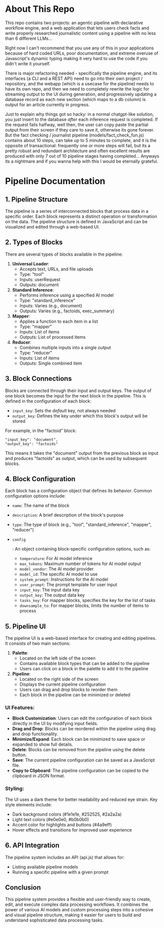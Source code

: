# About This Repo

This repo contains two projects: an agentic pipeline with declarative workflow engine, and a web application that lets users check facts and write properly researched journalistic content using a pipeline with no less than 6 different LLMs... 

Right now I can't recommend that you use any of this in your applications because of hard coded URLs, poor documentation, and extreme overuse of Javascript's dynamic typing making it very hard to use the code if you didn't write it yourself. 

There is major refactoring needed - specifically the pipeline engine, and its interfaces (a CLI and a REST API) need to go into their own project / repository, and the webapp (which is a usecase for the pipeline) needs to have its own repo, and then we need to completely rewrite the logic for streaming output to the UI during generation, and progressively updating a database record as each new section (which maps to a db column) is output for an article currently in progress.

Just to explain why things got so hacky: in a normal chatgpt-like solution, you just insert to the database *after* each inference request is completed. If the request fails halfway, well then, the user can copy paste the partial output from their screen if they care to save it, otherwise its gone forever. But the fact checking / journalist pipeline (models/fact_check_fun.js) contains about 10 steps, can take up to 5 minutes to complete, and it is the opposite of transactional: frequently one or more steps will fail, but its a pretty robust and redundant architecture and often excellent results are produced with only 7 out of 10 pipeline stages having completed... Anyways its a nightmare and if you wanna help with this I would be eternally grateful.




# Pipeline Documentation

## 1. Pipeline Structure

The pipeline is a series of interconnected blocks that process data in a specific order. Each block represents a distinct operation or transformation on the data. The pipeline structure is defined in JavaScript and can be visualized and edited through a web-based UI.

## 2. Types of Blocks

There are several types of blocks available in the pipeline:

1. **Universal Loader**:
   - Accepts text, URLs, and file uploads
   - Type: "tool"
   - Inputs: userRequest
   - Outputs: document
2. **Standard Inference**:
   - Performs inference using a specified AI model
   - Type: "standard_inference"
   - Inputs: Varies (e.g., document)
   - Outputs: Varies (e.g., factoids, exec_summary)
3. **Mapper**:
   - Applies a function to each item in a list
   - Type: "mapper"
   - Inputs: List of items
   - Outputs: List of processed items
4. **Reducer**:
   - Combines multiple inputs into a single output
   - Type: "reducer"
   - Inputs: List of items
   - Outputs: Single combined item

## 3. Block Connections

Blocks are connected through their input and output keys. The output of one block becomes the input for the next block in the pipeline. This is defined in the configuration of each block:

- `input_key`: Sets the *default* key, not always needed
-  `output_key`: Defines the key under which this block's output will be stored

For example, in the "factoid" block:

```
"input_key": "document",
"output_key": "factoids"
```

This means it takes the "document" output from the previous block as input and produces "factoids" as output, which can be used by subsequent blocks.

## 4. Block Configuration

Each block has a configuration object that defines its behavior. Common configuration options include:

- `name`: The name of the block

- `description`: A brief description of the block's purpose

- `type`: The type of block (e.g., "tool", "standard_inference", "mapper", "reducer")

- ```
  config
  ```

  : An object containing block-specific configuration options, such as:

  - `temperature`: For AI model inference
  - `max_tokens`: Maximum number of tokens for AI model output
  - `model_vendor`: The AI model provider
  - `model_id`: The specific AI model to use
  - `system_prompt`: Instructions for the AI model
  - `user_prompt`: The prompt template for user input
  - `input_key`: The input data key
  - `output_key`: The output data key
  - `tasks_key`: For mapper blocks, specifies the key for the list of tasks
  - `downsample_to`: For mapper blocks, limits the number of items to process

## 5. Pipeline UI

The pipeline UI is a web-based interface for creating and editing pipelines. It consists of two main sections:

1. **Palette**:
   - Located on the left side of the screen
   - Contains available block types that can be added to the pipeline
   - Users can click on a block in the palette to add it to the pipeline
2. **Pipeline**:
   - Located on the right side of the screen
   - Displays the current pipeline configuration
   - Users can drag and drop blocks to reorder them
   - Each block in the pipeline can be minimized or deleted

### UI Features:

- **Block Customization**: Users can edit the configuration of each block directly in the UI by modifying input fields.
- **Drag and Drop**: Blocks can be reordered within the pipeline using drag and drop functionality.
- **Minimize/Expand**: Each block can be minimized to save space or expanded to show full details.
- **Delete**: Blocks can be removed from the pipeline using the delete button.
- **Save**: The current pipeline configuration can be saved as a JavaScript file.
- **Copy to Clipboard**: The pipeline configuration can be copied to the clipboard in JSON format.

### Styling:

The UI uses a dark theme for better readability and reduced eye strain. Key style elements include:

- Dark background colors (#1e1e1e, #252525, #2a2a2a)
- Light text colors (#e0e0e0, #b0b0b0)
- Accent color for highlights and buttons (#4a9eff)
- Hover effects and transitions for improved user experience

## 6. API Integration

The pipeline system includes an API (api.js) that allows for:

- Listing available pipeline models
- Running a specific pipeline with a given prompt

## Conclusion

This pipeline system provides a flexible and user-friendly way to create, edit, and execute complex data processing workflows. It combines the power of various AI models and custom processing steps into a cohesive and visual pipeline structure, making it easier for users to build and understand sophisticated data processing tasks.
